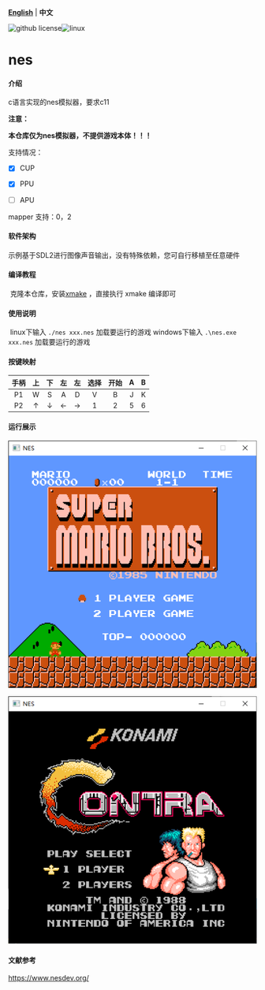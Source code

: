 [**English**](./README.md)  | **中文**

![github license](https://img.shields.io/github/license/Dozingfiretruck/nes)![linux](https://github.com/Dozingfiretruck/nes/actions/workflows/action.yml/badge.svg?branch=master)



# nes

#### 介绍
c语言实现的nes模拟器，要求c11

**注意：**

**本仓库仅为nes模拟器，不提供游戏本体！！！**

支持情况：

- [x] CUP

- [x] PPU

- [ ] APU

mapper 支持：0，2

#### 软件架构
示例基于SDL2进行图像声音输出，没有特殊依赖，您可自行移植至任意硬件


#### 编译教程

​	克隆本仓库，安装[xmake](https://github.com/xmake-io/xmake)  ，直接执行 xmake 编译即可 

#### 使用说明

​	linux下输入 `./nes xxx.nes` 加载要运行的游戏
​	windows下输入 `.\nes.exe xxx.nes` 加载要运行的游戏



#### 按键映射

| 手柄 |  上  |  下  |  左  |  左  | 选择 | 开始 |  A   |  B   |
| :--: | :--: | :--: | :--: | :--: | :--: | :--: | :--: | :--: |
|  P1  |  W   |  S   |  A   |  D   |  V   |  B   |  J   |  K   |
|  P2  |  ↑   |  ↓   |  ←   |  →   |  1   |  2   |  5   |  6   |

#### 运行展示

![super_mario](./doc/super_mario.png)

![contra](./doc/contra.png)


#### 文献参考

https://www.nesdev.org/



